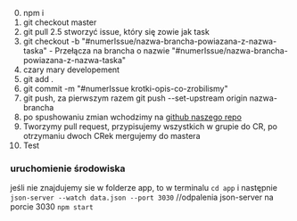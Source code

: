 0. npm i
1. git checkout master 
2. git pull
2.5 stworzyć issue, który się zowie jak task
3. git checkout -b "#numerIssue/nazwa-brancha-powiazana-z-nazwa-taska" - Przełącza na brancha o nazwie "#numerIssue/nazwa-brancha-powiazana-z-nazwa-taska"
4. czary mary developement
5. git add .
6. git commit -m "#numerIssue krotki-opis-co-zrobilismy"
7. git push, za pierwszym razem git push --set-upstream origin nazwa-brancha
8. po spushowaniu zmian wchodzimy na [github naszego repo](https://github.com/LSYP-Final-Project/ToDoApp)
9. Tworzymy pull request, przypisujemy wszystkich w grupie do CR, po otrzymaniu dwoch CRek mergujemy do mastera
10. Test

### uruchomienie środowiska
jeśli nie znajdujemy sie w folderze app, to w terminalu `cd app` i następnie
`json-server --watch data.json --port 3030` //odpalenia json-server na porcie 3030
`npm start`